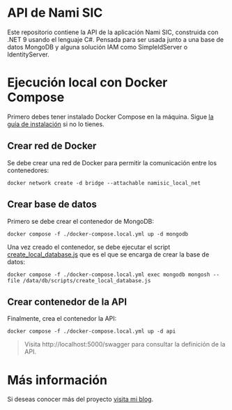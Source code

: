 # API de Nami SIC

Este repositorio contiene la API de la aplicación Nami SIC, construida con .NET 9 usando el lenguaje C#. Pensada para ser usada junto a una base de datos MongoDB y alguna solución IAM como SimpleIdServer o IdentityServer.

# Ejecución local con Docker Compose

Primero debes tener instalado Docker Compose en la máquina. Sigue [la guía de instalación](https://docs.docker.com/compose/install/) si no lo tienes.

## Crear red de Docker

Se debe crear una red de Docker para permitir la comunicación entre los contenedores:

```
docker network create -d bridge --attachable namisic_local_net
```

## Crear base de datos

Primero se debe crear el contenedor de MongoDB:

```
docker compose -f ./docker-compose.local.yml up -d mongodb
```

Una vez creado el contenedor, se debe ejecutar el script [create_local_database.js](./mongodb/create_local_database.js) que es el que se encarga de crear la base de datos:

```
docker compose -f ./docker-compose.local.yml exec mongodb mongosh --file /data/db/scripts/create_local_database.js
```

## Crear contenedor de la API

Finalmente, crea el contenedor la API:

```
docker compose -f ./docker-compose.local.yml up -d api
```

> Visita http://localhost:5000/swagger para consultar la definición de la API.

# Más información

Si deseas conocer más del proyecto [visita mi blog](https://lechediaz.com/category/proyectos/namisic/).
